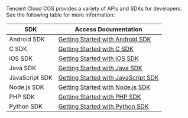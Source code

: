Tencent Cloud COS provides a variety of APIs and SDKs for developers. See the following table for more information:

| SDK | Access Documentation |
| ------------- | --------------------------------------- |
| Android SDK | [Getting Started with Android SDK](https://intl.cloud.tencent.com/document/product/436/12159) |
| C SDK | [Getting Started with C SDK](https://intl.cloud.tencent.com/document/product/436/12296) |
| iOS SDK | [Getting Started with iOS SDK](https://intl.cloud.tencent.com/document/product/436/11280) |
| Java SDK | [Getting Started with Java SDK](https://intl.cloud.tencent.com/document/product/436/10199) |
| JavaScript SDK | [Getting Started with JavaScript SDK](https://intl.cloud.tencent.com/document/product/436/11459) |
| Node.js SDK | [Getting Started with Node.js SDK](https://intl.cloud.tencent.com/document/product/436/8629) |
| PHP SDK | [Getting Started with PHP SDK](https://intl.cloud.tencent.com/document/product/436/12266) |
| Python SDK | [Getting Started with Python SDK](https://intl.cloud.tencent.com/document/product/436/12269) |

